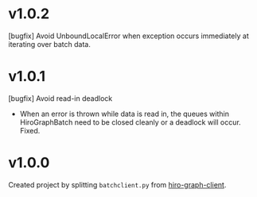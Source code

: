 # v1.0.2

[bugfix] Avoid UnboundLocalError when exception occurs immediately at iterating over batch data.

# v1.0.1

[bugfix] Avoid read-in deadlock

* When an error is thrown while data is read in, the queues
  within HiroGraphBatch need to be closed cleanly or a
  deadlock will occur. Fixed.

# v1.0.0

Created project by splitting `batchclient.py` from [hiro-graph-client](https://github.com/arago/hiro-client-python).
